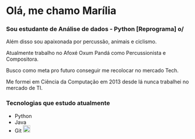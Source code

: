 # Olá, me chamo Marília

### Sou estudante de Análise de dados - Python [Reprograma]  o/

Além disso sou apaixonada por percussão, animais e ciclismo.

Atualmente trabalho no Afoxé Oxum Pandá como Percussionista e Compositora.

Busco como meta pro futuro conseguir me recolocar no mercado Tech.

Me formei em Ciência da Computação em 2013 
desde lá nunca trabalhei no mercado de TI.

### Tecnologias que estudo atualmente

 - Python
 - Java 
 - Git <img src="https://cdn.jsdelivr.net/gh/devicons/devicon/icons/git/git-original.svg" width="20" />
